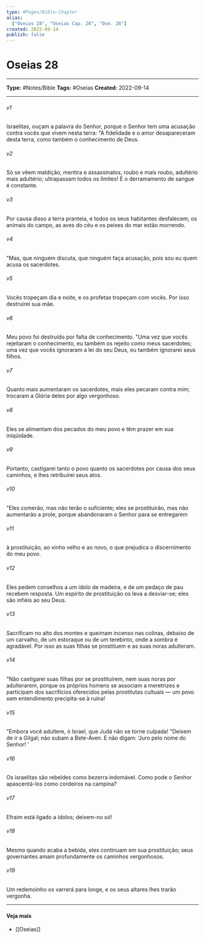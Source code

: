 ```yaml
---
type: #Pages/Bible-Chapter
alias:
  ["Oseias 28", "Oseias Cap. 28", "Ose. 28"]
created: 2022-09-14
publish: false
---
```


# Oseias 28

---

**Type:** #Notes/Bible
**Tags:** #Oseias
**Created:** 2022-09-14

---

###### v1
Israelitas, ouçam a palavra do Senhor, porque o Senhor tem uma acusação contra vocês que vivem nesta terra: "A fidelidade e o amor desapareceram desta terra, como também o conhecimento de Deus.
###### v2
Só se vêem maldição, mentira e assassinatos, roubo e mais roubo, adultério mais adultério; ultrapassam todos os limites! E o derramamento de sangue é constante.
###### v3
Por causa disso a terra pranteia, e todos os seus habitantes desfalecem; os animais do campo, as aves do céu e os peixes do mar estão morrendo.
###### v4
"Mas, que ninguém discuta, que ninguém faça acusação, pois sou eu quem acusa os sacerdotes.
###### v5
Vocês tropeçam dia e noite, e os profetas tropeçam com vocês. Por isso destruirei sua mãe.
###### v6
Meu povo foi destruído por falta de conhecimento. "Uma vez que vocês rejeitaram o conhecimento, eu também os rejeito como meus sacerdotes; uma vez que vocês ignoraram a lei do seu Deus, eu também ignorarei seus filhos.
###### v7
Quanto mais aumentaram os sacerdotes, mais eles pecaram contra mim; trocaram a Glória deles por algo vergonhoso.
###### v8
Eles se alimentam dos pecados do meu povo e têm prazer em sua iniqüidade.
###### v9
Portanto, castigarei tanto o povo quanto os sacerdotes por causa dos seus caminhos, e lhes retribuirei seus atos.
###### v10
"Eles comerão, mas não terão o suficiente; eles se prostituirão, mas não aumentarão a prole, porque abandonaram o Senhor para se entregarem
###### v11
à prostituição, ao vinho velho e ao novo, o que prejudica o discernimento do meu povo.
###### v12
Eles pedem conselhos a um ídolo de madeira, e de um pedaço de pau recebem resposta. Um espírito de prostituição os leva a desviar-se; eles são infiéis ao seu Deus.
###### v13
Sacrificam no alto dos montes e queimam incenso nas colinas, debaixo de um carvalho, de um estoraque ou de um terebinto, onde a sombra é agradável. Por isso as suas filhas se prostituem e as suas noras adulteram.
###### v14
"Não castigarei suas filhas por se prostituírem, nem suas noras por adulterarem, porque os próprios homens se associam a meretrizes e participam dos sacrifícios oferecidos pelas prostitutas cultuais — um povo sem entendimento precipita-se à ruína!
###### v15
"Embora você adultere, ó Israel, que Judá não se torne culpada! "Deixem de ir a Gilgal; não subam a Bete-Áven. E não digam: ‘Juro pelo nome do Senhor! ’
###### v16
Os israelitas são rebeldes como bezerra indomável. Como pode o Senhor apascentá-los como cordeiros na campina?
###### v17
Efraim está ligado a ídolos; deixem-no só!
###### v18
Mesmo quando acaba a bebida, eles continuam em sua prostituição; seus governantes amam profundamente os caminhos vergonhosos.
###### v19
Um redemoinho os varrerá para longe, e os seus altares lhes trarão vergonha.


---

#### Veja mais

- [[Oseias]]
